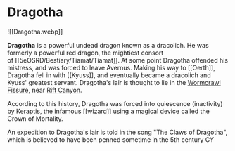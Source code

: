 # Dragotha

![[Dragotha.webp]]

**Dragotha** is a powerful undead dragon known as a dracolich. He was formerly a powerful red dragon, the mightiest consort of [[5eOSRD/Bestiary/Tiamat/Tiamat]]. At some point Dragotha offended his mistress, and was forced to leave Avernus. Making his way to [[Oerth]], Dragotha fell in with [[Kyuss]], and eventually became a dracolich and Kyuss' greatest servant. Dragotha's lair is thought to lie in the [Wormcrawl Fissure](https://greyhawk.fandom.com/wiki/Wormcrawl_Fissure "Wormcrawl Fissure"), near [Rift Canyon](https://greyhawk.fandom.com/wiki/Rift_Canyon "Rift Canyon").

According to this history, Dragotha was forced into quiescence (inactivity) by Keraptis, the infamous [[wizard]] using a magical device called the Crown of Mortality.

An expedition to Dragotha's lair is told in the song "The Claws of Dragotha", which is believed to have been penned sometime in the 5th century CY